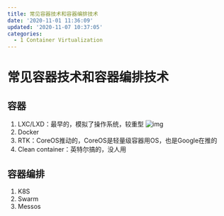 ```yaml
---
title: 常见容器技术和容器编排技术
date: '2020-11-01 11:36:09'
updated: '2020-11-07 10:37:05'
categories:
  - 1 Container Virtualization
---
```

# 常见容器技术和容器编排技术

## 容器

1.  LXC/LXD：最早的，模拟了操作系统，较重型 
   ![img](https://raw.githubusercontent.com/furrybear/res/master/img/20190304151401.png)
2.  Docker
3.  RTK：CoreOS推动的，CoreOS是轻量级容器用OS，也是Google在推的
4.  Clean container：英特尔搞的，没人用



## 容器编排

1.  K8S
2.  Swarm
3.  Messos
